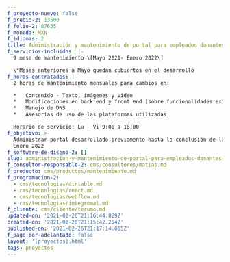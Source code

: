 ```yaml
---
f_proyecto-nuevo: false
f_precio-2: 13500
f_folio-2: 87635
f_moneda: MXN
f_idiomas: 2
title: Administración y mantenimiento de portal para empleados donantes de sangre 🩸
f_servicios-incluidos: |-
  9 mese de mantenimiento \[Mayo 2021- Enero 2022\]

  \*Meses anteriores a Mayo quedan cubiertos en el desarrollo
f_horas-contratadas: |-
  2 horas de mantenimiento mensuales para cambios en:

  *   Contenido - Texto, imágenes y video
  *   Modificaciones en back end y front end (sobre funcionalidades existentes)
  *   Manejo de DNS
  *   Asesorías de uso de las plataformas utilizadas

  Horario de servicio: Lu - Vi 9:00 a 18:00
f_objetivo: >-
  Administrar portal desarrollado previamente hasta la conclusión de la campaña
  Enero 2022
f_software-de-diseno-2: []
slug: administracion-y-mantenimiento-de-portal-para-empleados-donantes-de-sangre
f_consultor-responsable-2: cms/consultores/matias.md
f_producto: cms/productos/mantenimiento.md
f_programacion-2:
  - cms/tecnologias/airtable.md
  - cms/tecnologias/react.md
  - cms/tecnologias/webflow.md
  - cms/tecnologias/integromat.md
f_cliente: cms/cliente/terumo.md
updated-on: '2021-02-26T21:16:44.829Z'
created-on: '2021-02-26T21:15:42.254Z'
published-on: '2021-02-26T21:17:14.065Z'
f_pago-por-adelantado: false
layout: '[proyectos].html'
tags: proyectos
---
```



